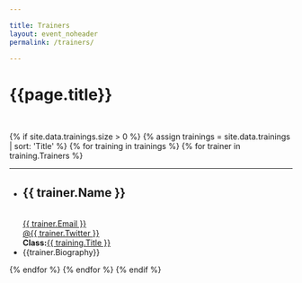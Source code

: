 ```yaml
---

title: Trainers
layout: event_noheader
permalink: /trainers/

---
```


# {{page.title}}
<br>

{% if site.data.trainings.size > 0 %}
{% assign trainings = site.data.trainings | sort: 'Title' %}
{% for training in trainings %}
{% for trainer in training.Trainers %}
<section id="{{trainer.TrainerId}}">
<hr>
<ul>
    <li>
        <div class="training-header">
            <div class="training-container no-margin">
                <div class="training-image" style="background-image:url('{{trainer.Image}}');"></div>
                <div class="trainer-header">
                <h2>{{ trainer.Name }}</h2><br>
                    <div class="info-container">
                    <a href="mailto:{{trainer.Email}}">{{ trainer.Email }}</a><br>
                    <a href="https://www.twitter.com/{{trainer.Twitter}}">@{{ trainer.Twitter }}</a><br>
                    <strong>Class:</strong><a href="/trainings/#{{training.SectionId}}">{{ training.Title }}</a>
                    </div>
                </div>
            </div>
        </div>
    </li>
    <li class='bio-container'>{{trainer.Biography}}</li>
</ul>
</section>
{% endfor %}
{% endfor %}
{% endif %}
